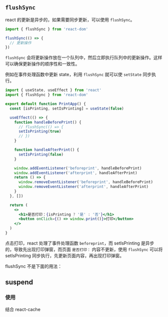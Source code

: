 ## `flushSync`

react 的更新是异步的，如果需要同步更新，可以使用 `flushSync`。

```js
import { flushSync } from 'react-dom'

flushSync(() => {
  // 更新操作
})
```

`flushSync` 会将更新操作放在一个队列中，然后立即执行队列中的更新操作。这样可以确保更新操作的顺序性和一致性。

例如在事件处理函数中更新 state，利用 `flushSync` 就可以使 `setState` 同步执行。

```jsx
import { useState, useEffect } from 'react'
import { flushSync } from 'react-dom'

export default function PrintApp() {
  const [isPrinting, setIsPrinting] = useState(false)

  useEffect(() => {
    function handleBeforePrint() {
      // flushSync(() => {
      setIsPrinting(true)
      // })
    }

    function handleAfterPrint() {
      setIsPrinting(false)
    }

    window.addEventListener('beforeprint', handleBeforePrint)
    window.addEventListener('afterprint', handleAfterPrint)
    return () => {
      window.removeEventListener('beforeprint', handleBeforePrint)
      window.removeEventListener('afterprint', handleAfterPrint)
    }
  }, [])

  return (
    <>
      <h1>是否打印：{isPrinting ? '是' : '否'}</h1>
      <button onClick={() => window.print()}>打印</button>
    </>
  )
}
```

点击打印，react 处理了事件处理函数 `beforeprint`，而 setIsPrinting 是异步的，导致先出现打印弹窗，而页面 `是否打印：` 内容不更新，使用 `flushSync` 可以将 setIsPrinting 同步执行，先更新页面内容，再出现打印弹窗。

flushSync 不是下面的用法：

## suspend

### 使用

结合 react-cache
